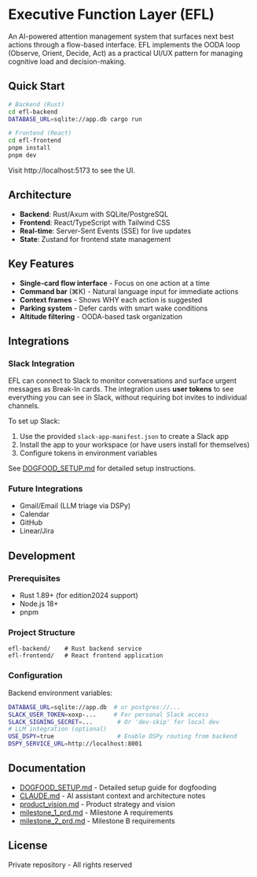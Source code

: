 # Executive Function Layer (EFL)

An AI-powered attention management system that surfaces next best actions through a flow-based interface. EFL implements the OODA loop (Observe, Orient, Decide, Act) as a practical UI/UX pattern for managing cognitive load and decision-making.

## Quick Start

```bash
# Backend (Rust)
cd efl-backend
DATABASE_URL=sqlite://app.db cargo run

# Frontend (React)
cd efl-frontend
pnpm install
pnpm dev
```

Visit http://localhost:5173 to see the UI.

## Architecture

- **Backend**: Rust/Axum with SQLite/PostgreSQL
- **Frontend**: React/TypeScript with Tailwind CSS
- **Real-time**: Server-Sent Events (SSE) for live updates
- **State**: Zustand for frontend state management

## Key Features

- **Single-card flow interface** - Focus on one action at a time
- **Command bar** (⌘K) - Natural language input for immediate actions  
- **Context frames** - Shows WHY each action is suggested
- **Parking system** - Defer cards with smart wake conditions
- **Altitude filtering** - OODA-based task organization

## Integrations

### Slack Integration

EFL can connect to Slack to monitor conversations and surface urgent messages as Break-In cards. The integration uses **user tokens** to see everything you can see in Slack, without requiring bot invites to individual channels.

To set up Slack:
1. Use the provided `slack-app-manifest.json` to create a Slack app
2. Install the app to your workspace (or have users install for themselves)
3. Configure tokens in environment variables

See [DOGFOOD_SETUP.md](./DOGFOOD_SETUP.md) for detailed setup instructions.

### Future Integrations
- Gmail/Email (LLM triage via DSPy)
- Calendar
- GitHub
- Linear/Jira

## Development

### Prerequisites
- Rust 1.89+ (for edition2024 support)
- Node.js 18+
- pnpm

### Project Structure
```
efl-backend/    # Rust backend service
efl-frontend/   # React frontend application
```

### Configuration

Backend environment variables:
```bash
DATABASE_URL=sqlite://app.db  # or postgres://...
SLACK_USER_TOKEN=xoxp-...     # For personal Slack access
SLACK_SIGNING_SECRET=...       # Or 'dev-skip' for local dev
# LLM integration (optional)
USE_DSPY=true                  # Enable DSPy routing from backend
DSPY_SERVICE_URL=http://localhost:8001
```

## Documentation

- [DOGFOOD_SETUP.md](./DOGFOOD_SETUP.md) - Detailed setup guide for dogfooding
- [CLAUDE.md](./CLAUDE.md) - AI assistant context and architecture notes
- [product_vision.md](./product_vision.md) - Product strategy and vision
- [milestone_1_prd.md](./milestone_1_prd.md) - Milestone A requirements
- [milestone_2_prd.md](./milestone_2_prd.md) - Milestone B requirements

## License

Private repository - All rights reserved
